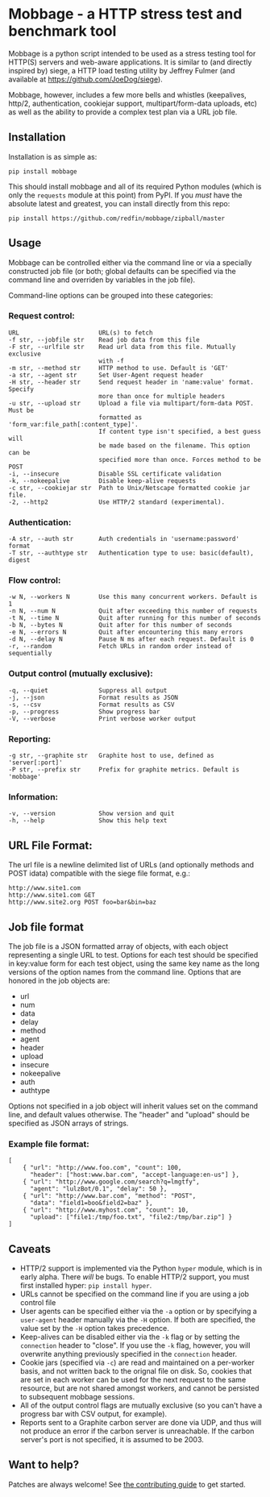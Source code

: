Mobbage - a HTTP stress test and benchmark tool
===============================================

Mobbage is a python script intended to be used as a stress testing tool for 
HTTP(S) servers and web-aware applications.  It is similar to (and directly
inspired by) siege, a HTTP load testing utility by Jeffrey Fulmer (and
available at https://github.com/JoeDog/siege).  

Mobbage, however, includes a few more bells and whistles (keepalives, http/2,
authentication,  cookiejar support, multipart/form-data uploads, etc) as well 
as the ability to provide a complex test plan via a URL job file.


## Installation

Installation is as simple as:

    pip install mobbage

This should install mobbage and all of its required Python modules (which
is only the `requests` module at this point) from PyPI.  If you _must_ have
the absolute latest and greatest, you can install directly from this repo:

    pip install https://github.com/redfin/mobbage/zipball/master

## Usage

Mobbage can be controlled either via the command line or via a specially 
constructed job file (or both; global defaults can be specified via the 
command line and overriden by variables in the job file).  

Command-line options can be grouped into these categories:

### Request control:

    URL                      URL(s) to fetch
    -f str, --jobfile str    Read job data from this file
    -F str, --urlfile str    Read url data from this file. Mutually exclusive
                             with -f
    -m str, --method str     HTTP method to use. Default is 'GET'
    -a str, --agent str      Set User-Agent request header
    -H str, --header str     Send request header in 'name:value' format. Specify
                             more than once for multiple headers
    -u str, --upload str     Upload a file via multipart/form-data POST. Must be
                             formatted as 'form_var:file_path[:content_type]'.
                             If content type isn't specified, a best guess will
                             be made based on the filename. This option can be
                             specified more than once. Forces method to be POST
    -i, --insecure           Disable SSL certificate validation
    -k, --nokeepalive        Disable keep-alive requests
    -c str, --cookiejar str  Path to Unix/Netscape formatted cookie jar file.
    -2, --http2              Use HTTP/2 standard (experimental).

### Authentication:

    -A str, --auth str       Auth credentials in 'username:password' format
    -T str, --authtype str   Authentication type to use: basic(default), digest

### Flow control:

    -w N, --workers N        Use this many concurrent workers. Default is 1
    -n N, --num N            Quit after exceeding this number of requests
    -t N, --time N           Quit after running for this number of seconds
    -b N, --bytes N          Quit after for this number of seconds
    -e N, --errors N         Quit after encountering this many errors
    -d N, --delay N          Pause N ms after each request. Default is 0
    -r, --random             Fetch URLs in random order instead of sequentially

### Output control (mutually exclusive):

    -q, --quiet              Suppress all output
    -j, --json               Format results as JSON
    -s, --csv                Format results as CSV
    -p, --progress           Show progress bar
    -V, --verbose            Print verbose worker output

### Reporting:

    -g str, --graphite str   Graphite host to use, defined as 'server[:port]'
    -P str, --prefix str     Prefix for graphite metrics. Default is 'mobbage'

### Information:

    -v, --version            Show version and quit
    -h, --help               Show this help text

## URL File Format:

The url file is a newline delimited list of URLs (and optionally 
methods and POST idata) compatible with the siege file format, e.g.:

    http://www.site1.com
    http://www.site1.com GET
    http://www.site2.org POST foo=bar&bin=baz

## Job file format

The job file is a JSON formatted array of objects, with each object 
representing a single URL to test.  Options for each test should be specified 
in key:value form for each test object, using the same key name as the long 
versions of the option names from the command line.  Options that are honored 
in the job objects are:
 * url
 * num
 * data
 * delay
 * method
 * agent
 * header
 * upload 
 * insecure
 * nokeepalive
 * auth
 * authtype

Options not specified in a job object will inherit values set on the command 
line, and default values otherwise.  The "header" and "upload" should be
specified as JSON arrays of strings.

### Example file format:
    [
        { "url": "http://www.foo.com", "count": 100,
          "header": ["host:www.bar.com", "accept-language:en-us"] },
        { "url": "http://www.google.com/search?q=lmgtfy",
          "agent": "lulzBot/0.1", "delay": 50 },
        { "url": "http://www.bar.com", "method": "POST",
          "data": "field1=boo&field2=baz" },
        { "url": "http://www.myhost.com", "count": 10,
          "upload": ["file1:/tmp/foo.txt", "file2:/tmp/bar.zip"] }
    ]

## Caveats

 * HTTP/2 support is implemented via the Python `hyper` module, which is
in early alpha.  There _will_ be bugs.  To enable HTTP/2 support, you must
first installed hyper: `pip install hyper`.
 * URLs cannot be specified on the command line if you are using a job control
file
 * User agents can be specified either via the `-a` option or by specifying a 
`user-agent` header manually via the `-H` option.  If both are specified, the
value set by the `-H` option takes precedence.
 * Keep-alives can be disabled either via the `-k` flag or by setting the 
`connection` header to "close".  If you use the `-k` flag, however, you will
overwrite anything previously specified in the `connection` header.
 * Cookie jars (specified via `-c`) are read and maintained on a per-worker
basis, and not written back to the orignal file on disk.  So, cookies that are
set in each worker can be used for the next request to the same resource, but
are not shared amongst workers, and cannot be persisted to subsequent mobbage
sessions.
 * All of the output control flags are mutually exclusive (so you can't have
a progress bar with CSV output, for example).
 * Reports sent to a Graphite carbon server are done via UDP, and thus will
not produce an error if the carbon server is unreachable.  If the carbon 
server's port is not specified, it is assumed to be 2003.

## Want to help?

Patches are always welcome!
See [the contributing guide](CONTRIBUTING.md) to get started.

